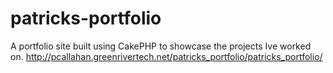 # patricks-portfolio
A portfolio site built using CakePHP to showcase the projects Ive worked on.
http://pcallahan.greenrivertech.net/patricks_portfolio/patricks_portfolio/
